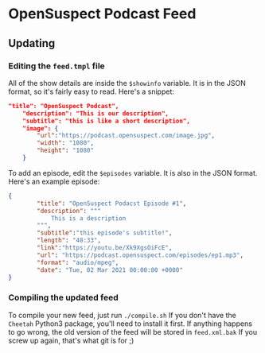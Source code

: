 # OpenSuspect Podcast Feed
## Updating
### Editing the `feed.tmpl` file
All of the show details are inside the `$showinfo` variable. It is in the JSON format, so it's fairly easy to read. Here's a snippet:
```JSON
"title": "OpenSuspect Podcast",
    "description": "This is our description",
    "subtitle": "this is like a short description",
    "image": {
        "url":"https://podcast.opensuspect.com/image.jpg",
        "width": "1080",
        "height": "1080"
    }
```
To add an episode, edit the `$episodes` variable. It is also in the JSON format. Here's an example episode:

```JSON
{
        "title": "OpenSuspect Podacst Episode #1",
        "description": """
            This is a description
        """,
        "subtitle":"this episode's subtitle!",
        "length": "48:33",
        "link":"https://youtu.be/Xk9XgsOiFcE",
        "url": "https://podcast.opensuspect.com/episodes/ep1.mp3",
        "format": "audio/mpeg",
        "date": "Tue, 02 Mar 2021 00:00:00 +0000"
}
```

### Compiling the updated feed

To compile your new feed, just run `./compile.sh` If you don't have the `Cheetah` Python3 package, you'll need to install it first. If anything happens to go wrong, the old version of the feed will be stored in `feed.xml.bak` If you screw up again, that's what git is for ;)